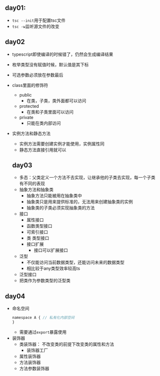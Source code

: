 ## day01: 
- `tsc --init`用于配置tsc文件
- `tsc -w`监听源文件的改变

## day02
- typescript即使编译的时候错了，仍然会生成编译结果
- 枚举类型没有赋值时候，默认值是其下标
- 可选参数必须放在参数最后
- class里面的修饰符
  - public
    - 在类，子类，类外面都可以访问
  - protected
    - 在类和子类里面可以访问
  - private
    - 只能在类内部访问
- 实例方法和静态方法
  - 实例方法需要创建实例才能使用，实例属性同
  - 静态方法直接引用就可以

  ## day03
  - 多态：父类定义一个方法不去实现，让继承他的子类去实现，每一个子类有不同的表现
  - 抽象方法和抽象类
    - 抽象方法只能被用在抽象类中
    - 抽象类只是用来提供标准的，无法用来创建抽象类的实例
    - 抽象类的子类必须实现抽象类的方法
  - 接口
    - 属性接口
    - 函数类型接口
    - 可索引接口
    - 类 类型接口
    - 接口扩展
      - 接口可以扩展接口
  - 泛型
    - 不仅能访问当前数据类型，还能访问未来的数据类型
    - 相比较于any类型效率较高ts
  - 泛型接口
  - 把类作为参数类型的泛型类
## day04
- 命名空间
  ``` javascript
  namespace A { // 私有化内部空间
  }
  ```
  - 需要通过`export`暴露使用
- 装饰器
  - 类装饰器： 不改变类的前提下改变类的属性和方法
    - 装饰器工厂
  - 属性装饰器
  - 方法装饰器
  - 方法参数装饰器